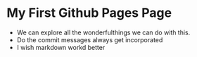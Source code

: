 # My First Github Pages Page

* We can explore all the wonderfulthings we can do with this.
* Do the commit messages always get incorporated
* I wish markdown workd better
